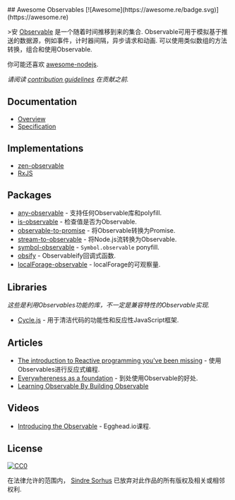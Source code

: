 <div class="github-widget" data-repo="sindresorhus/awesome-observables"></div>
## Awesome Observables [![Awesome](https://awesome.re/badge.svg)](https://awesome.re)

&gt;安 [Observable](https://github.com/zenparsing/es-observable)  是一个随着时间推移到来的集合.  Observable可用于模拟基于推送的数据源，例如事件，计时器间隔，异步请求和动画.  可以使用类似数组的方法转换，组合和使用Observable.

你可能还喜欢 [awesome-nodejs](https://github.com/sindresorhus/awesome-nodejs).

*请阅读 [contribution guidelines](https://github.com/sindresorhus/awesome-observables/blob/master/contributing.md) 在贡献之前.*





## Documentation

- [Overview](https://github.com/tc39/proposal-observable)
- [Specification](https://tc39.github.io/proposal-observable/)


## Implementations

- [zen-observable](https://github.com/zenparsing/zen-observable)
- [RxJS](https://github.com/ReactiveX/RxJS)


## Packages

- [any-observable](https://github.com/sindresorhus/any-observable) - 支持任何Observable库和polyfill.
- [is-observable](https://github.com/sindresorhus/is-observable) - 检查值是否为Observable.
- [observable-to-promise](https://github.com/sindresorhus/observable-to-promise) - 将Observable转换为Promise.
- [stream-to-observable](https://github.com/jamestalmage/stream-to-observable) - 将Node.js流转换为Observable.
- [symbol-observable](https://github.com/blesh/symbol-observable) - `Symbol.observable` ponyfill.
- [obsify](https://github.com/samverschueren/obsify) -  Observableify回调式函数.
- [localForage-observable](https://github.com/thgreasi/localForage-observable) -  localForage的可观察量.


## Libraries

*这些是利用Observables功能的库，不一定是兼容特性的Observable实现.*

- [Cycle.js](http://cycle.js.org) - 用于清洁代码的功能性和反应性JavaScript框架.


## Articles

- [The introduction to Reactive programming you've been missing](https://gist.github.com/staltz/868e7e9bc2a7b8c1f754) - 使用Observables进行反应式编程.
- [Everywhereness as a foundation](http://staltz.com/everywhereness-as-a-foundation.html) - 到处使用Observable的好处.
- [Learning Observable By Building Observable](https://medium.com/@benlesh/learning-observable-by-building-observable-d5da57405d87)


## Videos

- [Introducing the Observable](https://egghead.io/lessons/javascript-introducing-the-observable) -  Egghead.io课程.


## License

[![CC0](http://mirrors.creativecommons.org/presskit/buttons/88x31/svg/cc-zero.svg)](https://creativecommons.org/publicdomain/zero/1.0/)

在法律允许的范围内， [Sindre Sorhus](https://sindresorhus.com) 已放弃对此作品的所有版权及相关或相邻权利.
